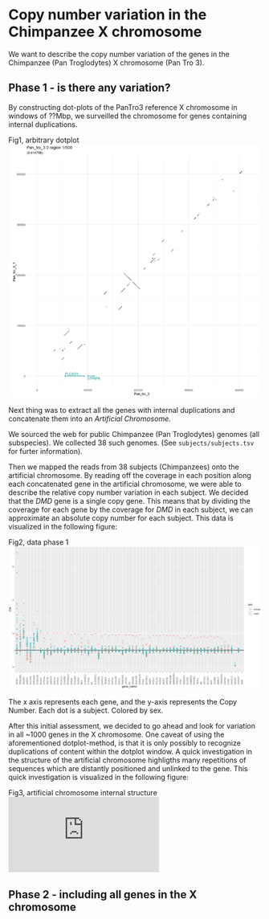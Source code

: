 # Copy number variation in the Chimpanzee X chromosome

We want to describe the copy number variation of the genes in the Chimpanzee (Pan Troglodytes) X chromosome (Pan Tro 3).

## Phase 1 - is there any variation?

By constructing dot-plots of the PanTro3 reference X chromosome in windows of ??Mbp, we surveilled the chromosome for genes containing internal duplications.

Fig1, arbitrary dotplot
![what](https://github.com/cmkobel/ChimpX/blob/master/01dotplot/1plots/window_1.png "example dotplot")


Next thing was to extract all the genes with internal duplications and concatenate them into an *Artificial Chromosome*.

We sourced the web for public Chimpanzee (Pan Troglodytes) genomes (all subspecies). We collected 38 such genomes. (See `subjects/subjects.tsv` for furter information).

Then we mapped the reads from 38 subjects (Chimpanzees) onto the artificial chromosome. By reading off the coverage in each position along each concatenated gene in the artificial chromosome, we were able to describe the relative copy number variation in each subject. We decided that the *DMD* gene is a single copy gene. This means that by dividing the coverage for each gene by the coverage for *DMD* in each subject, we can approximate an absolute copy number for each subject. This data is visualized in the following figure:

Fig2, data phase 1
![2](https://github.com/cmkobel/ChimpX/blob/master/visualization/chimpx_region_points.png "variation in selected genes")


The x axis represents each gene, and the y-axis represents the Copy Number. Each dot is a subject. Colored by sex.

After this initial assessment, we decided to go ahead and look for variation in all ~1000 genes in the X chromosome. One caveat of using the aforementioned dotplot-method, is that it is only possibly to recognize duplications of content within the dotplot window. A quick investigation in the structure of the artificial chromosome highligths many repetitions of sequences which are distantly positioned and unlinked to the gene. This quick investigation is visualized in the following figure:

Fig3, artificial chromosome internal structure
![2](https://github.com/cmkobel/ChimpX/blob/master/visualization/ac3_dotplot_no69_debug.pdf "artificial chromosome internal structure")

## Phase 2 - including all genes in the X chromosome
